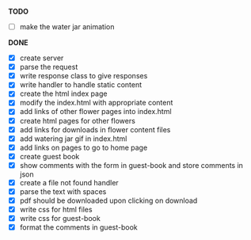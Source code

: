 **TODO**
- [ ] make the water jar animation

**DONE**
- [x] create server
- [x] parse the request 
- [x] write response class to give responses
- [x] write handler to handle static content
- [x] create the html index page
- [x] modify the index.html with appropriate content
- [x] add links of other flower pages into index.html
- [x] create html pages for other flowers
- [x] add links for downloads in flower content files
- [x] add watering jar gif in index.html
- [x] add links on pages to go to home page
- [x] create guest book
- [x] show comments with the form in guest-book and store comments in json
- [x] create a file not found handler
- [x] parse the text with spaces
- [x] pdf should be downloaded upon clicking on download
- [x] write css for html files 
- [x] write css for guest-book
- [x] format the comments in guest-book
